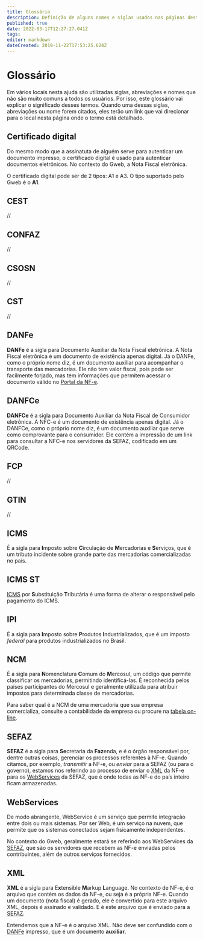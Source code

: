 ```yaml
---
title: Glossário
description: Definição de alguns nomes e siglas usados nas páginas desta ajuda
published: true
date: 2022-03-17T12:27:27.041Z
tags: 
editor: markdown
dateCreated: 2019-11-22T17:53:25.624Z
---
```


# Glossário

Em vários locais nesta ajuda são utilizadas siglas, abreviações e nomes que não são muito comuns a todos os usuários. Por isso, este glossário vai explicar o significado desses termos. Quando uma dessas siglas, abreviações ou nome forem citados, eles terão um link que vai direcionar para o local nesta página onde o termo está detalhado.

## Certificado digital

Do mesmo modo que a assinatuta de alguém serve para autenticar um documento impresso, o certificado digital é usado para autenticar documentos eletrônicos. No contexto do Gweb, a Nota Fiscal eletrônica.

O certificado digital pode ser de 2 tipos: A1 e A3. O tipo suportado pelo Gweb é o **A1**.

## CEST

//

## CONFAZ

//

## CSOSN

//

## CST

//

## DANFe

**DANFe** é a sigla para Documento Auxiliar da Nota Fiscal eletrônica. A Nota Fiscal eletrônica é um documento de existência apenas digital. Já o DANFe, como o próprio nome diz, é um documento auxiliar para acompanhar o transporte das mercadorias. Ele não tem valor fiscal, pois pode ser facilmente forjado, mas tem informações que permitem acessar o documento válido no [Portal da NF-e](https://www.nfe.fazenda.gov.br/portal/consultaRecaptcha.aspx?tipoConsulta=completa).


## DANFCe

**DANFCe** é a sigla para Documento Auxiliar da Nota Fiscal de Consumidor eletrônica. A NFC-e é um documento de existência apenas digital. Já o DANFCe, como o próprio nome diz, é um documento auxiliar que serve como comprovante para o consumidor. Ele contém a impressão de um link para consultar a NFC-e nos servidores da SEFAZ, codificado em um QRCode.

## FCP

//

## GTIN

//

## ICMS

É a sigla para **I**mposto sobre **C**irculação de **M**ercadorias e **S**erviços, que é um tributo incidente sobre grande parte das mercadorias comercializadas no país.

## ICMS ST

[ICMS](/glossario#icms) por **S**ubstituição **T**ributária é uma forma de alterar o responsável pelo pagamento do ICMS.

## IPI

É a sigla para **I**mposto sobre **P**rodutos **I**ndustrializados, que é um imposto _federal_ para produtos industrializados no Brasil.

## NCM

É a sigla para **N**omenclatura **C**omum do **M**ercosul, um código que permite classificar os mercadorias, permitindo identificá-las. É reconhecida pelos países participantes do Mercosul e geralmente utilizada para atribuir impostos para determinada classe de mercadorias.

Para saber qual é a NCM de uma mercadoria que sua empresa comercializa, consulte a contabilidade da empresa ou procure na [tabela on-line](https://portalunico.siscomex.gov.br/classif/#/sumario?perfil=publico).

## SEFAZ

**SEFAZ** é a sigla para **Se**cretaria da **Faz**enda, e é o órgão responsável por, dentre outras coisas, gerenciar os processos referentes à NF-e. Quando citamos, por exemplo, *transmitir* a NF-e, ou *enviar* para a SEFAZ (ou para o governo), estamos nos referindo ao processo de enviar o [XML](/glossario/xml) da NF-e para os [WebServices](/glossario/webservices) da SEFAZ, que é onde todas as NF-e do país inteiro ficam armazenadas.

## WebServices

De modo abrangente, WebService é um serviço que permite integração entre dois ou mais sistemas. Por ser Web, é um serviço na nuvem, que permite que os sistemas conectados sejam fisicamente independentes. 

No contexto do Gweb, geralmente estará se referindo aos WebServices da [SEFAZ](/glossario/sefaz/), que são os servidores que recebem as NF-e enviadas pelos contribuintes, além de outros serviços fornecidos.

## XML

**XML** é a sigla para E**x**tensible **M**arkup **L**anguage. No contexto de NF-e, é o arquivo que contém os dados da NF-e, ou seja é a própria NF-e. Quando um documento (nota fiscal) é gerado, ele é convertido para este arquivo XML, depois é assinado e validado. E é este arquivo que é enviado para a [SEFAZ](/glossario/sefaz/).
  
Entendemos que a NF-e é o arquivo XML. Não deve ser confundido com o [DANFe](/glossario/danfe) impresso, que é um documento **auxiliar**.
